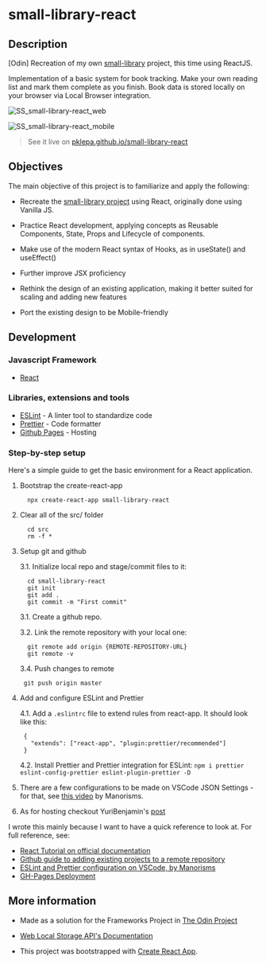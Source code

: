 # small-library-react

## Description

[Odin] Recreation of my own [small-library](https://github.com/pklepa/small-library) project, this time using ReactJS.

Implementation of a basic system for book tracking. Make your own reading list and mark them complete as you finish. Book data is stored locally on your browser via Local Browser integration.

![SS_small-library-react_web](https://user-images.githubusercontent.com/22618438/90070807-d1d31e80-dcca-11ea-8487-c0b36105a5c0.png)

![SS_small-library-react_mobile](https://user-images.githubusercontent.com/22618438/90070994-31c9c500-dccb-11ea-8088-e6b12e52dfd4.png)

> See it live on [pklepa.github.io/small-library-react](https://pklepa.github.io/small-library-react/)

## Objectives

The main objective of this project is to familiarize and apply the following:

- Recreate the [small-library project](https://github.com/pklepa/small-library) using React, originally done using Vanilla JS.
- Practice React development, applying concepts as Reusable Components, State, Props and Lifecycle of components.

- Make use of the modern React syntax of Hooks, as in useState() and useEffect()

- Further improve JSX proficiency

- Rethink the design of an existing application, making it better suited for scaling and adding new features

- Port the existing design to be Mobile-friendly

## Development

### Javascript Framework

- [React](https://github.com/facebook/create-react-app)

### Libraries, extensions and tools

- [ESLint](https://eslint.org/) - A linter tool to standardize code
- [Prettier](https://prettier.io/) - Code formatter
- [Github Pages](https://pages.github.com/) - Hosting

### Step-by-step setup

Here's a simple guide to get the basic environment for a React application.

1. Bootstrap the create-react-app

   ```
     npx create-react-app small-library-react
   ```

2. Clear all of the src/ folder

   ```
     cd src
     rm -f *
   ```

3. Setup git and github

   3.1. Initialize local repo and stage/commit files to it:

   ```
     cd small-library-react
     git init
     git add .
     git commit -m "First commit"
   ```

   3.1. Create a github repo.

   3.2. Link the remote repository with your local one:

   ```
     git remote add origin {REMOTE-REPOSITORY-URL}
     git remote -v
   ```

   3.4. Push changes to remote

   ```
    git push origin master
   ```

4. Add and configure ESLint and Prettier

   4.1. Add a `.eslintrc` file to extend rules from react-app. It should look like this:

   ```
    {
      "extends": ["react-app", "plugin:prettier/recommended"]
    }
   ```

   4.2. Install Prettier and Prettier integration for ESLint:
   `npm i prettier eslint-config-prettier eslint-plugin-prettier -D`

5. There are a few configurations to be made on VSCode JSON Settings - for that, see [this video](https://www.youtube.com/watch?v=bfyI9yl3qfE) by Manorisms.

6. As for hosting checkout YuriBenjamin's [post](https://dev.to/yuribenjamin/how-to-deploy-react-app-in-github-pages-2a1f)

I wrote this mainly because I want to have a quick reference to look at. For full reference, see:

- [React Tutorial on official documentation](https://reactjs.org/tutorial/tutorial.html)
- [Github guide to adding existing projects to a remote repository](https://docs.github.com/en/github/importing-your-projects-to-github/adding-an-existing-project-to-github-using-the-command-line)
- [ESLint and Prettier configuration on VSCode, by Manorisms](https://www.youtube.com/watch?v=bfyI9yl3qfE)
- [GH-Pages Deployment](https://dev.to/yuribenjamin/how-to-deploy-react-app-in-github-pages-2a1f)

## More information

- Made as a solution for the Frameworks Project in [The Odin Project](https://www.theodinproject.com/courses/javascript/lessons/frameworks)

- [Web Local Storage API's Documentation](https://developer.mozilla.org/en-US/docs/Web/API/Web_Storage_API/Using_the_Web_Storage_API)

- This project was bootstrapped with [Create React App](https://github.com/facebook/create-react-app).
